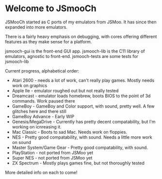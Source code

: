 # Welcome to JSmooCh

JSMooCh started as C ports of my emulators from JSMoo. It has since then expanded into more emulators.

There is a fairly heavy emphasis on debugging, with cores offering different features as they make sense for a platform.

jsmooch-gui is the front-end GUI app.
jsmooch-lib is the C11 library of emulators, agnostic to front-end.
jsmooch-tests are some tests for jsmooch-lib

Current progress, alphabetical order:

* Atari 2600 - needs a lot of work, can't really play games. Mostly needs work on graphics
* Apple IIe - emulator roughed out but not really tested
* Dreamcast - emulator loads homebrew, boots BIOS to the point of 3d commands. Work paused there
* GameBoy - GameBoy and Color support, with sound, pretty well. A few glitches here and there still
* GameBoy Advance - Early WIP
* Genesis/MegaDrive - Currently has pretty decent compatability, but I'm working on icnreasing it.
* Mac Classic - Boots to sad Mac. Needs work on floppies.
* NES - Pretty good compatability, with sound. Needs a little more work on sound
* Master System/Game Gear - Pretty good compatability, with sound.
* PlayStation - not ported from JSMoo yet
* Super NES - not ported from JSMoo yet
* ZX Spectrum - Mostly plays games fine, but not thoroughly tested

More detailed info on each to come!

